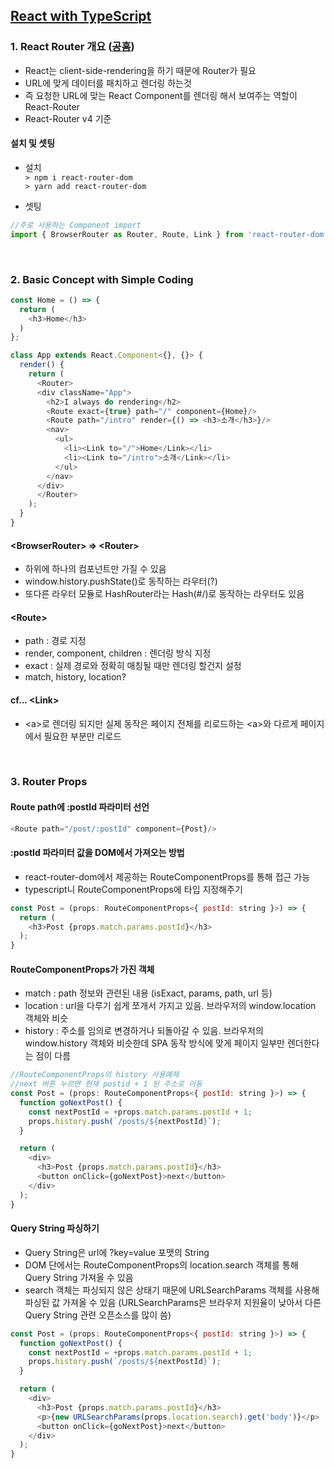 ## [React with TypeScript](https://www.inflearn.com/course/react-with-typescript/dashboard)
### 1. React Router 개요 ([공홈](https://reactrouter.com/web/guides/quick-start/1st-example-basic-routing))
- React는 client-side-rendering을 하기 때문에 Router가 필요
- URL에 맞게 데이터를 패치하고 렌더링 하는것
- 즉 요청한 URL에 맞는 React Component를 렌더링 해서 보여주는 역할이 React-Router
- React-Router v4 기준

#### 설치 및 셋팅
- 설치   
``> npm i react-router-dom``   
``> yarn add react-router-dom``

- 셋팅
```js
//주로 사용하는 Component import
import { BrowserRouter as Router, Route, Link } from 'react-router-dom'
```

</br>

### 2. Basic Concept with Simple Coding
```js
const Home = () => {
  return (
    <h3>Home</h3>
  )
};

class App extends React.Component<{}, {}> {
  render() {
    return (
      <Router>
      <div className="App">
        <h2>I always do rendering</h2>
        <Route exact={true} path="/" component={Home}/>
        <Route path="/intro" render={() => <h3>소개</h3>}/>
        <nav>
          <ul>
            <li><Link to="/">Home</Link></li>
            <li><Link to="/intro">소개</Link></li>
          </ul>
        </nav>
      </div>
      </Router>
    );
  }
}
```
#### \<BrowserRouter> => \<Router>
- 하위에 하나의 컴포넌트만 가질 수 있음
- window.history.pushState()로 동작하는 라우터(?)
- 또다른 라우터 모듈로 HashRouter라는 Hash(#/)로 동작하는 라우터도 있음

#### \<Route>
- path : 경로 지정
- render, component, children : 렌더링 방식 지정
- exact : 실제 경로와 정확히 매칭될 때만 렌더링 할건지 설정
- match, history, location?

#### cf... \<Link>
- \<a>로 렌더링 되지만 실제 동작은 페이지 전체를 리로드하는 \<a>와 다르게 페이지에서 필요한 부분만 리로드

</br>

### 3. Router Props
#### Route path에 :postId 파라미터 선언
```js
<Route path="/post/:postId" component={Post}/>
```

#### :postId 파라미터 값을 DOM에서 가져오는 방법
- react-router-dom에서 제공하는 RouteComponentProps를 통해 접근 가능
- typescript니 RouteComponentProps에 타입 지정해주기
```js
const Post = (props: RouteComponentProps<{ postId: string }>) => {
  return (
    <h3>Post {props.match.params.postId}</h3>
  );
}
```

#### RouteComponentProps가 가진 객체
- match : path 정보와 관련된 내용 (isExact, params, path, url 등)
- location : url을 다루기 쉽게 쪼개서 가지고 있음. 브라우저의 window.location 객체와 비슷
- history : 주소를 임의로 변경하거나 되돌아갈 수 있음. 브라우저의 window.history 객체와 비슷한데 SPA 동작 방식에 맞게 페이지 일부만 렌더한다는 점이 다름
```js
//RouteComponentProps의 history 사용예제
//next 버튼 누르면 현재 postid + 1 된 주소로 이동
const Post = (props: RouteComponentProps<{ postId: string }>) => {
  function goNextPost() {
    const nextPostId = +props.match.params.postId + 1;
    props.history.push(`/posts/${nextPostId}`);
  }

  return (
    <div>
      <h3>Post {props.match.params.postId}</h3>
      <button onClick={goNextPost}>next</button>
    </div>
  );
}
```

#### Query String 파싱하기
- Query String은 url에 ?key=value 포맷의 String
- DOM 단에서는 RouteComponentProps의 location.search 객체를 통해 Query String 가져올 수 있음
- search 객체는 파싱되지 않은 상태기 때문에 URLSearchParams 객체를 사용해 파싱된 값 가져올 수 있음 (URLSearchParams은 브라우저 지원율이 낮아서 다른 Query String 관련 오픈소스를 많이 씀)
```js
const Post = (props: RouteComponentProps<{ postId: string }>) => {
  function goNextPost() {
    const nextPostId = +props.match.params.postId + 1;
    props.history.push(`/posts/${nextPostId}`);
  }

  return (
    <div>
      <h3>Post {props.match.params.postId}</h3>
      <p>{new URLSearchParams(props.location.search).get('body')}</p>
      <button onClick={goNextPost}>next</button>
    </div>
  );
}
```



